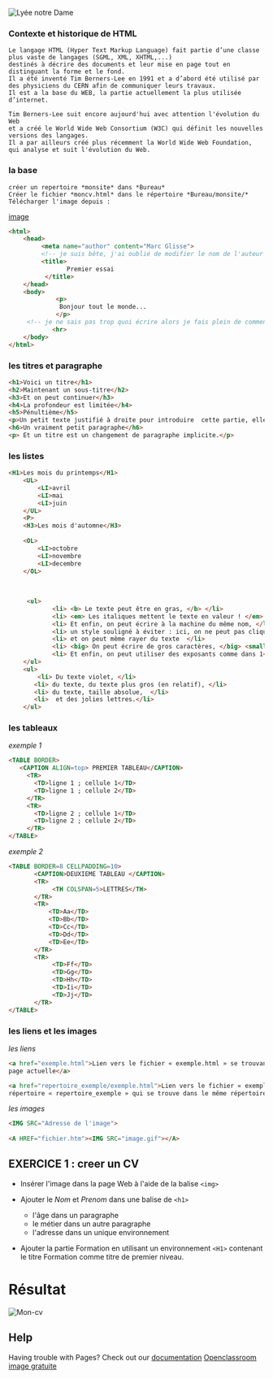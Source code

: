 

![Lyée notre Dame](http://www.lyceenotre-dame72.fr/local/cache-vignettes/L200xH135/siteon0-edfa2.jpg)
### Contexte et historique de HTML
    Le langage HTML (Hyper Text Markup Language) fait partie d’une classe plus vaste de langages (SGML, XML, XHTML,...)
    destinés à décrire des documents et leur mise en page tout en distinguant la forme et le fond.
    Il a été inventé Tim Berners-Lee en 1991 et a d’abord été utilisé par des physiciens du CERN afin de communiquer leurs travaux.
    Il est a la base du WEB, la partie actuellement la plus utilisée d’internet.

    Tim Berners-Lee suit encore aujourd'hui avec attention l'évolution du Web 
    et a créé le World Wide Web Consortium (W3C) qui définit les nouvelles versions des langages.
    Il a par ailleurs créé plus récemment la World Wide Web Foundation, qui analyse et suit l'évolution du Web.


### la base

    créer un repertoire *monsite* dans *Bureau*
    Créer le fichier *moncv.html* dans le répertoire *Bureau/monsite/*
    Télécharger l'image depuis :
 [image](https://raw.githubusercontent.com/Nounem/NSI/master/photo.png) 

```html
<html>
    <head>
         <meta name="author" content="Marc Glisse">
         <!-- je suis bête, j'ai oublié de modifier le nom de l'auteur -->
         <title>
                Premier essai
          </title>
    </head>
    <body>
             <p>
              Bonjour tout le monde...
             </p>
     <!-- je ne sais pas trop quoi écrire alors je fais plein de commentaires qui ne vont pas s'afficher -->
            <hr>
    </body>
</html>
````

### les titres et paragraphe


 ```html
<h1>Voici un titre</h1>  
<h2>Maintenant un sous-titre</h2>  
<h3>Et on peut continuer</h3>  
<h4>La profondeur est limitée</h4> 
<h5>Pénultième</h5>  
<p>Un petit texte justifié à droite pour introduire  cette partie, elle le mérite bien, et puis il serait dommage de se  priver. </p> 
<h6>Un vraiment petit paragraphe</h6>  
<p> Et un titre est un changement de paragraphe implicite.</p> 

````

### les listes

```html 
<H1>Les mois du printemps</H1>
    <UL>
        <LI>avril
        <LI>mai
        <LI>juin
    </UL>
    <P>
    <H3>Les mois d'automne</H3>
        
    <OL>
        <LI>octobre
        <LI>novembre
        <LI>decembre
    </OL>
            
            
            
     <ul>   
            <li> <b> Le texte peut être en gras, </b> </li> 
            <li> <em> Les italiques mettent le texte en valeur ! </em> </li>   
            <li> Et enfin, on peut écrire à la machine du même nom, </li>     
            <li> un style souligné à éviter : ici, on ne peut pas cliquer,</li>   
            <li> et on peut même rayer du texte  </li>  
            <li> <big> On peut écrire de gros caractères, </big> <small> ou de petits </small> </li>     
            <li> Et enfin, on peut utiliser des exposants comme dans 1<sup>er</sup> ou des indices, u<sub>n+1</sub> = u<sub>n</sub>+1                </li>   
    </ul>  
    <ul>   
        <li> Du texte violet, </li>  
       <li> du texte, du texte plus gros (en relatif), </li>   
       <li> du texte, taille absolue,  </li>     
       <li>  et des jolies lettres.</li>  
    </ul>  
````

 ### les tableaux
  
  
  



 *exemple 1*
  ```html 
<TABLE BORDER>
     <CAPTION ALIGN=top> PREMIER TABLEAU</CAPTION>
       <TR>
         <TD>ligne 1 ; cellule 1</TD>
         <TD>ligne 1 ; cellule 2</TD>
       </TR>
       <TR>
         <TD>ligne 2 ; cellule 1</TD>
         <TD>ligne 2 ; cellule 2</TD>
       </TR>
 </TABLE>
 
````
 *exemple 2*
 
  ```html
 <TABLE BORDER=8 CELLPADDING=10>
         <CAPTION>DEUXIEME TABLEAU </CAPTION>
         <TR>
              <TH COLSPAN=5>LETTRES</TH>
         </TR>
         <TR>
             <TD>Aa</TD>
             <TD>Bb</TD>
             <TD>Cc</TD>
             <TD>Dd</TD>
             <TD>Ee</TD>
         </TR>
         <TR>
              <TD>Ff</TD>
              <TD>Gg</TD>
              <TD>Hh</TD>
              <TD>Ii</TD>
              <TD>Jj</TD>
         </TR>
 </TABLE>
 

````



### les liens et les images



*les liens*
```html
<a href="exemple.html">Lien vers le fichier « exemple.html » se trouvant dans le même répertoire que la
page actuelle</a>

<a href="repertoire_exemple/exemple.html">Lien vers le fichier « exemple.html » se trouvant dans le
répertoire « repertoire_exemple » qui se trouve dans le même répertoire que la page actuelle</a>
````
*les images*
```html
<IMG SRC="Adresse de l'image"> 
    
<A HREF="fichier.htm"><IMG SRC="image.gif"></A>

````



## EXERCICE 1 : creer un CV

* Insérer l'image dans la page Web à l'aide de la balise `<img>`

* Ajouter le *Nom* et *Prenom* dans une balise de `<h1>`
   * l'âge dans un paragraphe 
   * le métier dans un autre paragraphe
   * l'adresse dans un unique environnement
* Ajouter la partie Formation en utilisant un environnement `<H1>` contenant le titre Formation comme titre de premier niveau.

# Résultat


![Mon-cv](https://github.com/Nounem/NSI/blob/master/cv.PNG)

## Help

Having trouble with Pages? Check out our [documentation](http://www.lyceenotre-dame72.fr/local/cache-gd2/67168535ab900a80834ab76344a73b3d.jpg) 
[Openclassroom](https://openclassrooms.com/fr/)
[image gratuite](https://pixabay.com/fr/photos/search/einstein/?min_width=16&min_height=16)
